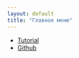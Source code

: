 ```yaml
---
layout: default
title: "Главное меню"
---
```


<ul class="menu">
    <li><a href="{{ site.baseurl }}/story/0-0/" class="menu-button">Tutorial</a></li>
    <li><a href="#" class="menu-button">Github</a></li>
</ul>
